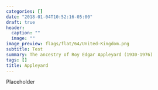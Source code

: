```yaml
---
categories: []
date: "2018-01-04T10:52:16-05:00"
draft: true
header:
  caption: ""
  image: ""
image_preview: flags/flat/64/United-Kingdom.png
subtitle: Test
summary: The ancestry of Roy Edgar Appleyard (1930-1976)
tags: []
title: Appleyard
---
```


Placeholder
